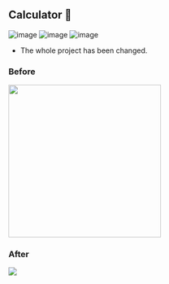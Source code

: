 ## Calculator 🧮

![image](https://img.shields.io/badge/HTML5-E34F26?style=for-the-badge&logo=html5&logoColor=white)
![image](https://img.shields.io/badge/CSS3-1572B6?style=for-the-badge&logo=css3&logoColor=white)
![image](https://img.shields.io/badge/JavaScript-323330?style=for-the-badge&logo=javascript&logoColor=F7DF1E)

- The whole project has been changed.

### Before
<img src="https://user-images.githubusercontent.com/115597015/221632806-3c443dda-72ed-4495-82e5-2617b57426e5.png" width="300" />

### After

<img src="https://user-images.githubusercontent.com/115597015/223142277-d921c62c-f339-49ac-990d-e6c0460e9422.png" />
